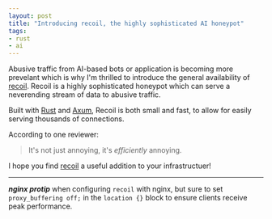 ```yaml
---
layout: post
title: "Introducing recoil, the highly sophisticated AI honeypot"
tags:
- rust
- ai
---
```


Abusive traffic from AI-based bots or application is becoming more prevelant
which is why I'm thrilled to introduce the general availability of
[recoil](https://github.com/rtyler/recoil). Recoil is a highly sophisticated
honeypot which can serve a neverending stream of data to abusive traffic.


Built with [Rust](https://rust-lang.org) and
[Axum](https://github.com/tokio-rs/axum), Recoil is both small and fast, to
allow for easily serving thousands of connections.

According to one reviewer:

> It's not just annoying, it's _efficiently_ annoying.

I hope you find [recoil](https://github.com/rtyler/recoil) a useful addition to your infrastructuer!

---

***nginx protip*** when configuring `recoil` with nginx, but sure to set
`proxy_buffering off;` in the `location {}` block to ensure clients receive
peak performance.
